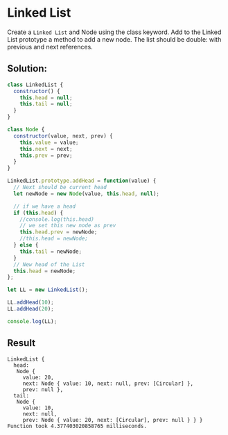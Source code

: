 # Linked List

Create a `Linked List` and Node using the class keyword. Add to the Linked List prototype a method to add a new node.
The list should be double: with previous and next references.

## Solution:

```javascript
class LinkedList {
  constructor() {
    this.head = null;
    this.tail = null;
  }
}

class Node {
  constructor(value, next, prev) {
    this.value = value;
    this.next = next;
    this.prev = prev;
  }
}

LinkedList.prototype.addHead = function(value) {
  // Next should be current head
  let newNode = new Node(value, this.head, null);

  // if we have a head
  if (this.head) {
    //console.log(this.head)
    // we set this new node as prev
    this.head.prev = newNode;
    //this.head = newNode;
  } else {
    this.tail = newNode;
  }
  // New head of the List
  this.head = newNode;
};

let LL = new LinkedList();

LL.addHead(10);
LL.addHead(20);

console.log(LL);
```

## Result

```
LinkedList {
  head:
   Node {
     value: 20,
     next: Node { value: 10, next: null, prev: [Circular] },
     prev: null },
  tail:
   Node {
     value: 10,
     next: null,
     prev: Node { value: 20, next: [Circular], prev: null } } }
Function took 4.377403020858765 milliseconds.
```
